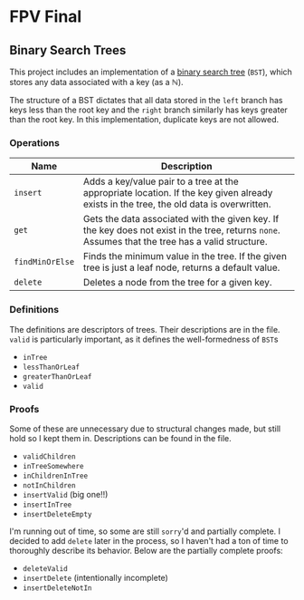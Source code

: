 # FPV Final
## Binary Search Trees

This project includes an implementation of a [binary search tree](https://en.wikipedia.org/wiki/Binary_search_tree) (`BST`), which stores any data associated with a key (as a ℕ).

The structure of a BST dictates that all data stored in the `left` branch has keys less than the root key and the `right` branch similarly has keys greater than the root key. In this implementation, duplicate keys are not allowed.

### Operations
| Name            | Description |
| --------------- | - |
| `insert`        | Adds a key/value pair to a tree at the appropriate location. If the key given already exists in the tree, the old data is overwritten. |
| `get`           | Gets the data associated with the given key. If the key does not exist in the tree, returns `none`. Assumes that the tree has a valid structure. |
| `findMinOrElse` | Finds the minimum value in the tree. If the given tree is just a leaf node, returns a default value. |
| `delete`        | Deletes a node from the tree for a given key. |

### Definitions 
The definitions are descriptors of trees. Their descriptions are in the file. `valid` is particularly important, as it defines the well-formedness of `BST`s
* `inTree`
* `lessThanOrLeaf`
* `greaterThanOrLeaf`
* `valid`

### Proofs
Some of these are unnecessary due to structural changes made, but still hold so I kept them in. Descriptions can be found in the file. 
* `validChildren`
* `inTreeSomewhere`
* `inChildrenInTree`
* `notInChildren`
* `insertValid` (big one!!)
* `insertInTree`
* `insertDeleteEmpty`

I'm running out of time, so some are still `sorry`'d and partially complete. I decided to add `delete` later in the process, so I haven't had a ton of time to thoroughly describe its behavior. Below are the partially complete proofs:
* `deleteValid`
* `insertDelete` (intentionally incomplete)
* `insertDeleteNotIn`

